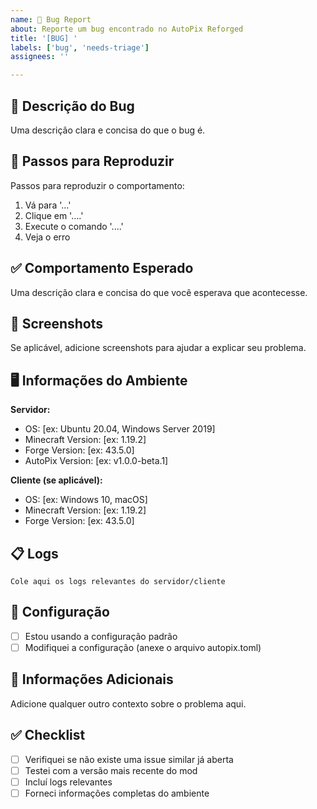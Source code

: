 ```yaml
---
name: 🐛 Bug Report
about: Reporte um bug encontrado no AutoPix Reforged
title: '[BUG] '
labels: ['bug', 'needs-triage']
assignees: ''

---
```


## 🐛 Descrição do Bug
Uma descrição clara e concisa do que o bug é.

## 🔄 Passos para Reproduzir
Passos para reproduzir o comportamento:
1. Vá para '...'
2. Clique em '....'
3. Execute o comando '....'
4. Veja o erro

## ✅ Comportamento Esperado
Uma descrição clara e concisa do que você esperava que acontecesse.

## 📸 Screenshots
Se aplicável, adicione screenshots para ajudar a explicar seu problema.

## 🖥️ Informações do Ambiente
**Servidor:**
 - OS: [ex: Ubuntu 20.04, Windows Server 2019]
 - Minecraft Version: [ex: 1.19.2]
 - Forge Version: [ex: 43.5.0]
 - AutoPix Version: [ex: v1.0.0-beta.1]

**Cliente (se aplicável):**
 - OS: [ex: Windows 10, macOS]
 - Minecraft Version: [ex: 1.19.2]
 - Forge Version: [ex: 43.5.0]

## 📋 Logs
```
Cole aqui os logs relevantes do servidor/cliente
```

## 🔧 Configuração
- [ ] Estou usando a configuração padrão
- [ ] Modifiquei a configuração (anexe o arquivo autopix.toml)

## 📝 Informações Adicionais
Adicione qualquer outro contexto sobre o problema aqui.

## ✅ Checklist
- [ ] Verifiquei se não existe uma issue similar já aberta
- [ ] Testei com a versão mais recente do mod
- [ ] Incluí logs relevantes
- [ ] Forneci informações completas do ambiente